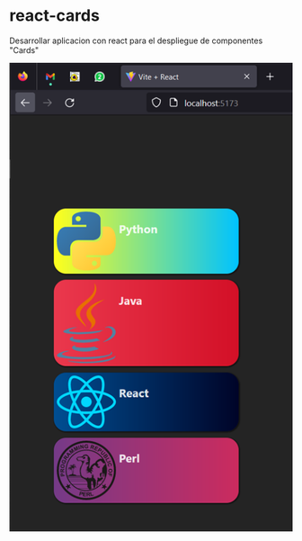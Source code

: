 # react-cards
Desarrollar aplicacion con react para el despliegue de componentes "Cards"

![LCaptura1](https://github.com/OsvaldoRuiz622/react-cards/blob/main/cards.png)
